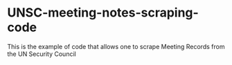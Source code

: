 # UNSC-meeting-notes-scraping-code
This is the example of code that allows one to scrape Meeting Records from the UN Security Council
